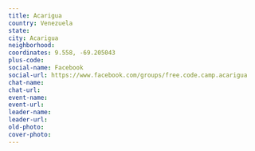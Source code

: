 ```yaml
---
title: Acarigua
country: Venezuela
state: 
city: Acarigua
neighborhood: 
coordinates: 9.558, -69.205043
plus-code:
social-name: Facebook
social-url: https://www.facebook.com/groups/free.code.camp.acarigua
chat-name:
chat-url:
event-name:
event-url:
leader-name:
leader-url:
old-photo: 
cover-photo:
---
```


